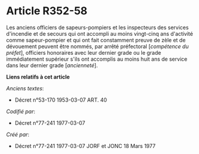# Article R352-58

Les anciens officiers de sapeurs-pompiers et les inspecteurs des services d'incendie et de secours qui ont accompli au moins
vingt-cinq ans d'activité comme sapeur-pompier et qui ont fait constamment preuve de zèle et de dévouement peuvent être
nommés, par arrêté préfectoral [*compétence du préfet*], officiers honoraires avec leur dernier grade ou le grade
immédiatement supérieur s'ils ont accomplis au moins huit ans de service dans leur dernier grade [*ancienneté*].

**Liens relatifs à cet article**

_Anciens textes_:

  - Décret n°53-170 1953-03-07 ART. 40

_Codifié par_:

  - Décret n°77-241 1977-03-07

_Créé par_:

  - Décret n°77-241 1977-03-07 JORF et JONC 18 Mars 1977

